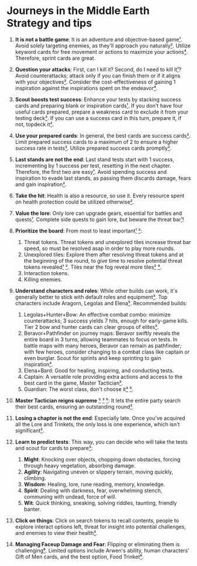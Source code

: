# Journeys in the Middle Earth Strategy and tips

1. **It is not a battle game**: It is an adventure and objective-based game[¹]. Avoid solely targeting enemies, as they'll approach you naturally[²]. Utilize keyword cards for free movement or actions to maximize your actions[⁴]. Therefore, sprint cards are great.

2. **Question your attacks**: First, can I kill it? Second, do I need to kill it[¹][²]? Avoid counterattacks; attack only if you can finish them or if it aligns with your objectives[³]. Consider the cost-effectiveness of gaining 1 inspiration against the inspirations spent on the endeavor[⁴].

3. **Scout boosts test success**: Enhance your tests  by stacking success cards and preparing blank or inspiration cards[¹][²]. If you don't have four useful cards prepared, prepare a weakness card to exclude it from your testing deck[³]. If you can use a success card in this turn, prepare it, if not, topdeck it[²].

4. **Use your prepared cards**: In general, the best cards are success cards[²][⁴]. Limit prepared success cards to a maximum of 2 to ensure a higher success rate in tests[²]. Utilize prepared success cards promptly[²][⁴].

5. **Last stands are not the end**: Last stand tests start with 1 success, incrementing by 1 success per test, resetting in the next chapter. Therefore, the first two are easy[¹]. Avoid spending success and inspiration to evade last stands, as passing them discards damage, fears and gain inspiration[²][⁶].

6. **Take the hit**: Health is also a resource, so use it. Every resource spent on health protection could be utilized otherwise[²][⁶].

7. **Value the lore**: Only lore can upgrade gears, essential for battles and quests[¹]. Complete side quests to gain lore, but beware the threat bar[¹]!

8. **Prioritize the board**: From most to least important[¹] [²]:

    1. Threat tokens. Threat tokens and unexplored tiles increase threat bar speed, so must be resolved asap in order to play more rounds.
    2. Unexplored tiles: Explore them after resolving threat tokens and at the beginning of the round, to give time to resolve potential threat tokens revealed[¹] [²]. Tiles near the fog reveal more tiles[²] [⁴].
    3. Interaction tokens.
    4. Killing enemies.

9. **Understand characters and roles**: While other builds can work, it's generally better to stick with default roles and equipment[³]. Top characters include Aragorn, Legolas and Elena[⁵]. Recommended builds:

   1. Legolas+Hunter+Bow: An effective combat combo: minimize counterattacks; 3 success yields 7 hits, enough for early-game kills. Tier 2 bow and hunter cards can clear groups of elites[³].
   2. Beravor+Pathfinder on journey maps: Beravor swiftly reveals the entire board in 3 turns, allowing teammates to focus on tests. In battle maps with many heroes, Beravor can remain as pathfinder; with few heroes, consider changing to a combat class like captain or even burglar. Scout for sprints and keep sprinting to gain inspiration[³].
   3. Elena+Bard: Good for healing, inspiring, and conducting tests.
   4. Captain: A versatile role providing extra actions and access to the best card in the game, Master Tactician[⁵].
   5. Guardian: The worst class, don't choose it[³] [⁵].

10. **Master Tactician reigns supreme** [²] [³] [⁵]: It lets the entire party search their best cards, ensuring an outstanding round[³].

11. **Losing a chapter is not the end**: Especially late. Once you've acquired all the Lore and Trinkets, the only loss is one experience, which isn't significant[²].

12. **Learn to predict tests**: This way, you can decide who will take the tests and scout for cards to prepare[³]:

    1. **Might**: Knocking over objects, chopping down obstacles, forcing through heavy vegetation, absorbing damage.
    2. **Agility**: Navigating uneven or slippery terrain, moving quickly, climbing.
    3. **Wisdom**: Healing, lore, rune reading, memory, knowledge.
    4. **Spirit**: Dealing with darkness, fear, overwhelming stench, communing with undead, force of will.
    5. **Wit**: Quick thinking, sneaking, solving riddles, taunting, friendly banter.

13. **Click on things**: Click on search tokens to recall contents, people to explore interact options left, threat for insight into potential challenges, and enemies to view their health[³].

14. **Managing Faceup Damage and Fear**: Flipping or eliminating them is challenging[⁶]. Limited options include Arwen's ability, human characters' Gift of Men cards, and the best option, Food Trinket[⁶].

[¹]: https://sleevekings.com/blogs/news/10-beginners-tips-for-lord-of-the-rings-journeys-in-middle-earth
[²]: https://boardgamegeek.com/thread/2369811/my-top-5-tips-journeying-middle-earth
[³]: https://boardgamegeek.com/thread/2253547/struggling-try-some-these-strategy-tips
[⁴]: https://www.reddit.com/r/JourneysInMiddleEarth/comments/l1fwth/general_gameplay_tips/?rdt=43820
[⁵]: https://www.reddit.com/r/JourneysInMiddleEarth/comments/hpud42/tips_or_videos_for_beginners/
[⁶]: https://www.reddit.com/r/JourneysInMiddleEarth/comments/mhxj7c/strategy_tips_dealing_with_damage_and_fear/
